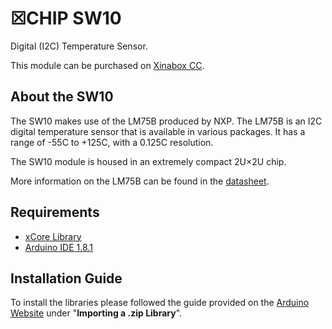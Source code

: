 # ☒CHIP SW10
Digital (I2C) Temperature Sensor.

This module can be purchased on [Xinabox CC](https://xinabox.cc/products/SW10/).

## About the SW10
The SW10 makes use of the LM75B produced by NXP. The LM75B is an I2C digital temperature sensor that is available in various packages. It has a range of -55C to +125C, with a 0.125C resolution.

The SW10 module is housed in an extremely compact 2U×2U chip.

More information on the LM75B can be found in the [datasheet](https://www.nxp.com/docs/en/data-sheet/LM75B.pdf).


## Requirements
  - [xCore Library](https://github.com/xinabox/xCore)
  - [Arduino IDE 1.8.1](https://www.arduino.cc/en/main/software)

## Installation Guide
To install the libraries please followed the guide provided on the [Arduino Website](https://www.arduino.cc/en/Guide/Libraries) under "**Importing a .zip Library**".

